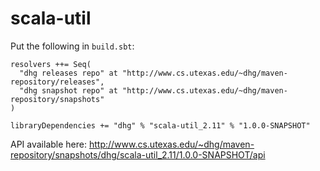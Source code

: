 scala-util
==========

Put the following in `build.sbt`:

    resolvers ++= Seq(
      "dhg releases repo" at "http://www.cs.utexas.edu/~dhg/maven-repository/releases",
      "dhg snapshot repo" at "http://www.cs.utexas.edu/~dhg/maven-repository/snapshots"
    )

    libraryDependencies += "dhg" % "scala-util_2.11" % "1.0.0-SNAPSHOT"
    
API available here: http://www.cs.utexas.edu/~dhg/maven-repository/snapshots/dhg/scala-util_2.11/1.0.0-SNAPSHOT/api
